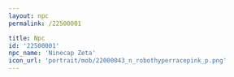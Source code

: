 ```yaml
---
layout: npc
permalink: /22500001

title: Npc
id: '22500001'
npc_name: 'Ninecap Zeta'
icon_url: 'portrait/mob/22000043_n_robothyperracepink_p.png'
---
```

